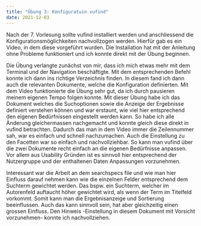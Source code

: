```yaml
---
title: "Übung 3: Konfiguratuin vufind"
date: 2021-12-03
---
```


Nach der 7. Vorlesung sollte vufind installiert werden und anschliessend die Konfigurationsmöglichkeiten nachvollzogen werden. Hierfür gab es ein Video, in dem diese vorgeführt wurden. Die Installation hat mit der Anleitung ohne Probleme funktioniert und ich konnte direkt mit der Übung beginnen. 

Die Übung verlangte zunächst von mir, dass ich mich etwas mehr mit dem Terminal und der Navigation beschäftigte. Mit dem entsprechenden Befehl konnte ich dann ins richtige Verzeichnis finden. In diesem fand ich dann auch die relevanten Dokumente, welche die Konfiguration definierten. Mit dem Video funktionierte die Übung sehr gut, da ich durch pausieren meinem eigenen Tempo folgen konnte. Mit dieser Übung habe ich das Dokument welches die Suchoptionen sowie die Anzeige der Ergebnisse definiert verstehen können und war erstaunt, wie viel hier entsprechend den eigenen Bedürfnissen eingestellt werden kann. So habe ich alle Änderung gleichermassen nachgemacht und konnte gleich diese direkt in vufind betrachten. Dadurch das man in dem Video immer die Zeilennummer sah, war es einfach und schnell nachzumachen. Auch die Einstellung zu den Facetten war so einfach und nachvollziehbar. So kann man vufind über die zwei Dokumente recht einfach an die eigenen Bedürfnisse anpassen. Vor allem aus Usability Gründen ist es sinnvoll hier entsprechend der Nutzergruppe und der enthaltenen Daten Anpassungen vorzunehmen. 

Interessant war die Arbeit an dem searchspecs file und wie man hier Einfluss darauf nehmen kann wie die einzelnen Felder entsprechend dem Suchterm gewichtet werden. Das bspw. ein Suchterm, welcher im Autorenfeld auftaucht höher gewichtet wird, als wenn der Term im Titelfeld vorkommt. Somit kann man die Ergebnisanzeige und Sortierung beeinflussen. Auch das kann sinnvoll sein, hat aber gleichzeitig einen grossen Einfluss. Den Hinweis -Einstellung in diesem Dokument mit Vorsicht vorzunehmen- konnte ich nachvollziehen.
